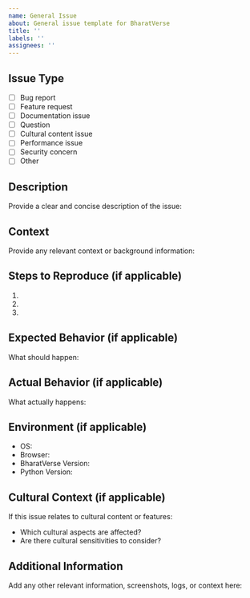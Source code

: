 ```yaml
---
name: General Issue
about: General issue template for BharatVerse
title: ''
labels: ''
assignees: ''
---
```


## Issue Type
- [ ] Bug report
- [ ] Feature request
- [ ] Documentation issue
- [ ] Question
- [ ] Cultural content issue
- [ ] Performance issue
- [ ] Security concern
- [ ] Other

## Description
Provide a clear and concise description of the issue:

## Context
Provide any relevant context or background information:

## Steps to Reproduce (if applicable)
1. 
2. 
3. 

## Expected Behavior (if applicable)
What should happen:

## Actual Behavior (if applicable)
What actually happens:

## Environment (if applicable)
- OS: 
- Browser: 
- BharatVerse Version: 
- Python Version: 

## Cultural Context (if applicable)
If this issue relates to cultural content or features:
- Which cultural aspects are affected?
- Are there cultural sensitivities to consider?

## Additional Information
Add any other relevant information, screenshots, logs, or context here: